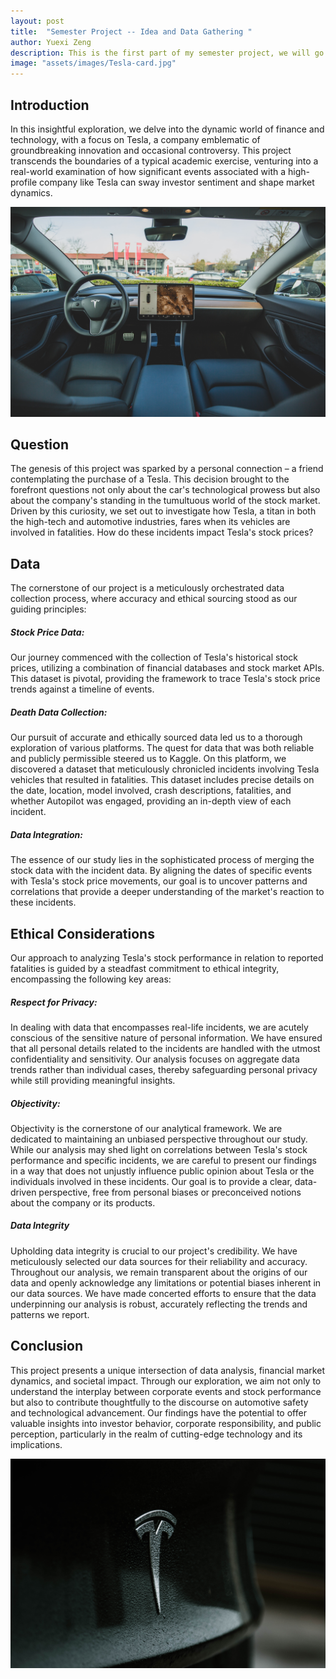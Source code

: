 ```yaml
---
layout: post
title:  "Semester Project -- Idea and Data Gathering "
author: Yuexi Zeng
description: This is the first part of my semester project, we will go through the idea and data collecting process"
image: "assets/images/Tesla-card.jpg"
---
```


## Introduction
In this insightful exploration, we delve into the dynamic world of finance and technology, with a focus on Tesla, a company emblematic of groundbreaking innovation and occasional controversy. This project transcends the boundaries of a typical academic exercise, venturing into a real-world examination of how significant events associated with a high-profile company like Tesla can sway investor sentiment and shape market dynamics.

![Tesla](https://github.com/zyuexi2/yuexizeng.github.io/blob/main/assets/images/Tesla-inside.jpg?raw=true)


## Question

The genesis of this project was sparked by a personal connection – a friend contemplating the purchase of a Tesla. This decision brought to the forefront questions not only about the car's technological prowess but also about the company's standing in the tumultuous world of the stock market. Driven by this curiosity, we set out to investigate how Tesla, a titan in both the high-tech and automotive industries, fares when its vehicles are involved in fatalities. How do these incidents impact Tesla's stock prices? 


## Data

The cornerstone of our project is a meticulously orchestrated data collection process, where accuracy and ethical sourcing stood as our guiding principles:

##### Stock Price Data:
Our journey commenced with the collection of Tesla's historical stock prices, utilizing a combination of financial databases and stock market APIs. This dataset is pivotal, providing the framework to trace Tesla's stock price trends against a timeline of events.

##### Death Data Collection:
Our pursuit of accurate and ethically sourced data led us to a thorough exploration of various platforms. The quest for data that was both reliable and publicly permissible steered us to Kaggle. On this platform, we discovered a dataset that meticulously chronicled incidents involving Tesla vehicles that resulted in fatalities. This dataset includes precise details on the date, location, model involved, crash descriptions, fatalities, and whether Autopilot was engaged, providing an in-depth view of each incident.

##### Data Integration:
The essence of our study lies in the sophisticated process of merging the stock data with the incident data. By aligning the dates of specific events with Tesla's stock price movements, our goal is to uncover patterns and correlations that provide a deeper understanding of the market's reaction to these incidents.

## Ethical Considerations

Our approach to analyzing Tesla's stock performance in relation to reported fatalities is guided by a steadfast commitment to ethical integrity, encompassing the following key areas:



##### Respect for Privacy:
In dealing with data that encompasses real-life incidents, we are acutely conscious of the sensitive nature of personal information. We have ensured that all personal details related to the incidents are handled with the utmost confidentiality and sensitivity. Our analysis focuses on aggregate data trends rather than individual cases, thereby safeguarding personal privacy while still providing meaningful insights.


##### Objectivity:
Objectivity is the cornerstone of our analytical framework. We are dedicated to maintaining an unbiased perspective throughout our study. While our analysis may shed light on correlations between Tesla's stock performance and specific incidents, we are careful to present our findings in a way that does not unjustly influence public opinion about Tesla or the individuals involved in these incidents. Our goal is to provide a clear, data-driven perspective, free from personal biases or preconceived notions about the company or its products.


##### Data Integrity
Upholding data integrity is crucial to our project's credibility. We have meticulously selected our data sources for their reliability and accuracy. Throughout our analysis, we remain transparent about the origins of our data and openly acknowledge any limitations or potential biases inherent in our data sources. We have made concerted efforts to ensure that the data underpinning our analysis is robust, accurately reflecting the trends and patterns we report.



## Conclusion

This project presents a unique intersection of data analysis, financial market dynamics, and societal impact. Through our exploration, we aim not only to understand the interplay between corporate events and stock performance but also to contribute thoughtfully to the discourse on automotive safety and technological advancement. Our findings have the potential to offer valuable insights into investor behavior, corporate responsibility, and public perception, particularly in the realm of cutting-edge technology and its implications.




![Tesla](https://github.com/zyuexi2/yuexizeng.github.io/blob/main/assets/images/Tesla-logo.jpg?raw=true)